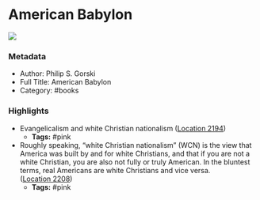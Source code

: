 # American Babylon

![](https://m.media-amazon.com/images/I/31Xy1-CAIvL._SY160.jpg)

### Metadata

- Author: Philip S. Gorski
- Full Title: American Babylon
- Category: #books

### Highlights

- Evangelicalism and white Christian nationalism ([Location 2194](https://readwise.io/to_kindle?action=open&asin=B086MCJ6KW&location=2194))
    - **Tags:** #pink
- Roughly speaking, “white Christian nationalism” (WCN) is the view that America was built by and for white Christians, and that if you are not a white Christian, you are also not fully or truly American. In the bluntest terms, real Americans are white Christians and vice versa. ([Location 2208](https://readwise.io/to_kindle?action=open&asin=B086MCJ6KW&location=2208))
    - **Tags:** #pink

